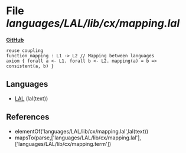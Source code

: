 # File _languages/LAL/lib/cx/mapping.lal_
**[GitHub](https://github.com/softlang/yas/blob/master/languages/LAL/lib/cx/mapping.lal)**
```
reuse coupling
function mapping : L1 -> L2 // Mapping between languages
axiom { forall a <- L1. forall b <- L2. mapping(a) = b => consistent(a, b) }
```

## Languages
* [LAL](../languages/LAL.md) (lal(text))

## References
* elementOf('languages/LAL/lib/cx/mapping.lal',lal(text))
* mapsTo(parse,['languages/LAL/lib/cx/mapping.lal'],['languages/LAL/lib/cx/mapping.term'])
